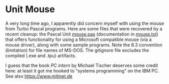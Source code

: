 # Unit Mouse

A very long time ago, I apparently did concern myself with using
the mouse from Turbo Pascal programs. Here are some files that were
recovered by a recent cleanup: the Pascal Unit [mouse.pas](mouse.pas)
(documentation in [mouse.txt](mouse.txt)) that offers functionality
for using a Microsoft compatible mouse (via a mouse driver), along
with some sample programs. Note the 8.3 convention (limitation) for
file names of MS-DOS. The gitignore file excludes the compiled (.exe
and .tpu) artifacts.

I guess that the book *PC intern* by Michael Tischer deserves some
credit here: at least it got me hooked to “systems programming” on
the IBM PC. See also <https://www.mitinet.de>
